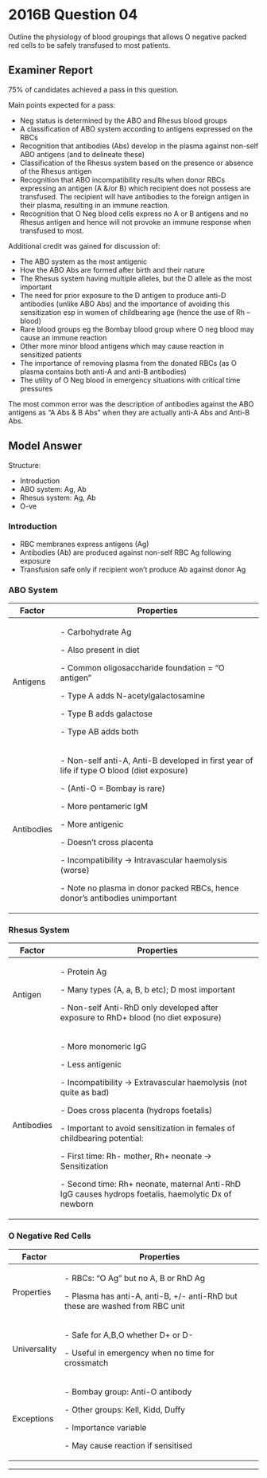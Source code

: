 # 2016B Question 04 

Outline the physiology of blood groupings that allows O negative packed red cells to be safely transfused to most patients.



## Examiner Report
75% of candidates achieved a pass in this question.


Main points expected for a pass:
- Neg status is determined by the ABO and Rhesus blood groups
- A classification of ABO system according to antigens expressed on the RBCs
- Recognition that antibodies (Abs) develop in the plasma against non-self ABO antigens (and to delineate these)
- Classification of the Rhesus system based on the presence or absence of the Rhesus antigen
- Recognition that ABO incompatibility results when donor RBCs expressing an antigen (A &/or B) which recipient does not possess are transfused. The recipient will have antibodies to the foreign antigen in their plasma, resulting in an immune reaction.
- Recognition that O Neg blood cells express no A or B antigens and no Rhesus antigen and hence will not provoke an immune response when transfused to most.


Additional credit was gained for discussion of:
- The ABO system as the most antigenic
- How the ABO Abs are formed after birth and their nature
- The Rhesus system having multiple alleles, but the D allele as the most important
- The need for prior exposure to the D antigen to produce anti-D antibodies (unlike ABO Abs) and the importance of avoiding this sensitization esp in women of childbearing age (hence the use of Rh – blood)
- Rare blood groups eg the Bombay blood group where O neg blood may cause an immune reaction
- Other more minor blood antigens which may cause reaction in sensitized patients
- The importance of removing plasma from the donated RBCs (as O plasma contains both anti-A and anti-B antibodies)
- The utility of O Neg blood in emergency situations with critical time pressures


The most common error was the description of antibodies against the ABO antigens as “A Abs & B Abs” when they are actually anti-A Abs and Anti-B Abs.

## Model Answer
Structure:
- Introduction
- ABO system: Ag, Ab
- Rhesus system: Ag, Ab
- O-ve

### Introduction
- RBC membranes express antigens (Ag)
- Antibodies (Ab) are produced against non-self RBC Ag following exposure
- Transfusion safe only if recipient won’t produce Ab against donor Ag

### ABO System

|Factor|Properties|
| -- | -- |
|Antigens|<p>- Carbohydrate Ag</p><p>- Also present in diet</p><p>- Common oligosaccharide foundation = “O antigen”</p><p>- Type A adds N-acetylgalactosamine</p><p>- Type B adds galactose</p><p>- Type AB adds both</p>|
|Antibodies|<p>- Non-self anti-A, Anti-B developed in first year of life if type O blood (diet exposure)</p><p>- (Anti-O = Bombay is rare)</p><p>- More pentameric IgM</p><p>- More antigenic</p><p>- Doesn’t cross placenta</p><p>- Incompatibility → Intravascular haemolysis (worse)</p><p>- Note no plasma in donor packed RBCs, hence donor’s antibodies unimportant</p>|

### Rhesus System

|Factor|Properties|
| -- | -- |
|Antigen|<p>- Protein Ag</p><p>- Many types (A, a, B, b etc); D most important</p><p>- Non-self Anti-RhD only developed after exposure to RhD+ blood (no diet exposure)</p>|
|Antibodies|<p>- More monomeric IgG</p><p>- Less antigenic</p><p>- Incompatibility → Extravascular haemolysis (not quite as bad)</p><p>- Does cross placenta (hydrops foetalis)</p><p>- Important to avoid sensitization in females of childbearing potential:</p><p>- First time: Rh- mother, Rh+ neonate → Sensitization</p><p>- Second time: Rh+ neonate, maternal Anti-RhD IgG causes hydrops foetalis, haemolytic Dx of newborn</p>|

### O Negative Red Cells

|Factor|Properties|
| -- | -- |
|Properties|<p>- RBCs: “O Ag” but no A, B or RhD Ag</p><p>- Plasma has anti-A, anti-B, +/- anti-RhD but these are washed from RBC unit</p>|
|Universality|<p>- Safe for A,B,O whether D+ or D-</p><p>- Useful in emergency when no time for crossmatch</p>|
|Exceptions|<p>- Bombay group: Anti-O antibody</p><p>- Other groups: Kell, Kidd, Duffy</p><p>- Importance variable</p><p>- May cause reaction if sensitised</p>|


--- 

